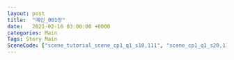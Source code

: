 ```yaml
---
layout: post
title:  "메인_001장"
date:   2021-02-16 03:00:00 +0000
categories: Main
Tags: Story Main
SceneCode: ["scene_tutorial_scene_cp1_q1_s10,111", "scene_cp1_q1_s20,112", "scene_cp1_q2_s10,121", "scene_cp1_q2_s20,122", "scene_cp1_q3_s10,131", "scene_cp1_q3_s20,132", "scene_cp1_q4_s10,141", "scene_cp1_q4_s20,142", "scene_cp1_q4_s30,143"]
---
```

